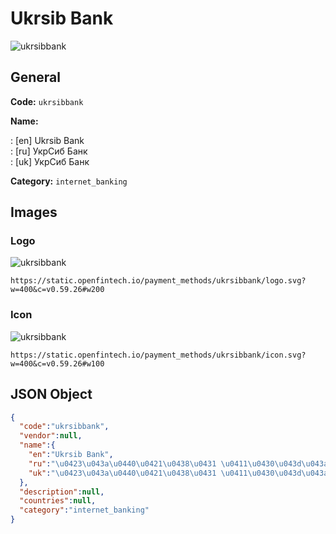 
# Ukrsib Bank 
![ukrsibbank](https://static.openfintech.io/payment_methods/ukrsibbank/logo.svg?w=400&c=v0.59.26#w200)  

## General 
**Code:** `ukrsibbank` 
 
**Name:**  
 
:	[en] Ukrsib Bank  
:	[ru] УкрСиб Банк  
:	[uk] УкрСиб Банк  
 
**Category:** `internet_banking` 
 

## Images 

### Logo 
![ukrsibbank](https://static.openfintech.io/payment_methods/ukrsibbank/logo.svg?w=400&c=v0.59.26#w200)  

```
https://static.openfintech.io/payment_methods/ukrsibbank/logo.svg?w=400&c=v0.59.26#w200
```  

### Icon 
![ukrsibbank](https://static.openfintech.io/payment_methods/ukrsibbank/icon.svg?w=400&c=v0.59.26#w100)  

```
https://static.openfintech.io/payment_methods/ukrsibbank/icon.svg?w=400&c=v0.59.26#w100
```  

## JSON Object 

```json
{
  "code":"ukrsibbank",
  "vendor":null,
  "name":{
    "en":"Ukrsib Bank",
    "ru":"\u0423\u043a\u0440\u0421\u0438\u0431 \u0411\u0430\u043d\u043a",
    "uk":"\u0423\u043a\u0440\u0421\u0438\u0431 \u0411\u0430\u043d\u043a"
  },
  "description":null,
  "countries":null,
  "category":"internet_banking"
}
```  
